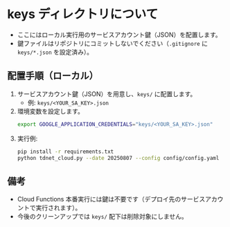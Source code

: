# keys ディレクトリについて

- ここにはローカル実行用のサービスアカウント鍵（JSON）を配置します。
- 鍵ファイルはリポジトリにコミットしないでください（`.gitignore` に `keys/*.json` を設定済み）。

## 配置手順（ローカル）

1. サービスアカウント鍵（JSON）を用意し、`keys/` に配置します。
   - 例: `keys/<YOUR_SA_KEY>.json`
2. 環境変数を設定します。
   ```bash
   export GOOGLE_APPLICATION_CREDENTIALS="keys/<YOUR_SA_KEY>.json"
   ```
3. 実行例:
   ```bash
   pip install -r requirements.txt
   python tdnet_cloud.py --date 20250807 --config config/config.yaml
   ```

## 備考
- Cloud Functions 本番実行には鍵は不要です（デプロイ先のサービスアカウントで実行されます）。
- 今後のクリーンアップでは `keys/` 配下は削除対象にしません。 